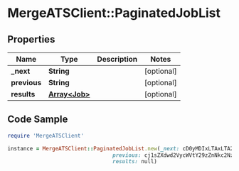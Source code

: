 # MergeATSClient::PaginatedJobList

## Properties

Name | Type | Description | Notes
------------ | ------------- | ------------- | -------------
**_next** | **String** |  | [optional] 
**previous** | **String** |  | [optional] 
**results** | [**Array&lt;Job&gt;**](Job.md) |  | [optional] 

## Code Sample

```ruby
require 'MergeATSClient'

instance = MergeATSClient::PaginatedJobList.new(_next: cD0yMDIxLTAxLTA2KzAzJTNBMjQlM0E1My40MzQzMjYlMkIwMCUzQTAw,
                                 previous: cj1sZXdwd2VycWVtY29zZnNkc2NzUWxNMEUxTXk0ME16UXpNallsTWtJ,
                                 results: null)
```


